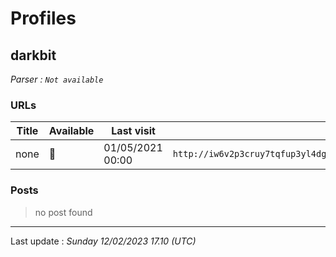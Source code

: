 # Profiles

## **darkbit**


_Parser : `Not available`_

### URLs
| Title | Available | Last visit | fqdn | Screenshot 
|---|---|---|---|---|
| none | 🔴 | 01/05/2021 00:00 | `http://iw6v2p3cruy7tqfup3yl4dgt4pfibfa3ai4zgnu5df2q3hus3lm7c7ad.onion` | ❌ | 

### Posts

> no post found


 --- 


Last update : _Sunday 12/02/2023 17.10 (UTC)_
